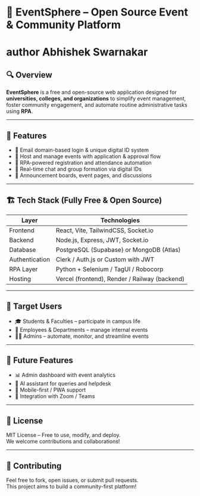 # 🎉 EventSphere – Open Source Event & Community Platform

# author Abhishek Swarnakar

## 🔍 Overview
**EventSphere** is a free and open-source web application designed for **universities, colleges, and organizations** to simplify event management, foster community engagement, and automate routine administrative tasks using **RPA**.

---

## 🚀 Features

- 🔐 Email domain-based login & unique digital ID system  
- 📅 Host and manage events with application & approval flow  
- 🤖 RPA-powered registration and attendance automation  
- 💬 Real-time chat and group formation via digital IDs  
- 📢 Announcement boards, event pages, and discussions

---

## 🏗️ Tech Stack (Fully Free & Open Source)

| Layer        | Technologies                                |
|--------------|---------------------------------------------|
| Frontend     | React, Vite, TailwindCSS, Socket.io         |
| Backend      | Node.js, Express, JWT, Socket.io            |
| Database     | PostgreSQL (Supabase) or MongoDB (Atlas)    |
| Authentication | Clerk / Auth.js or Custom with JWT       |
| RPA Layer    | Python + Selenium / TagUI / Robocorp        |
| Hosting      | Vercel (frontend), Render / Railway (backend) |

---

## 🎯 Target Users

- 🎓 Students & Faculties – participate in campus life  
- 🏢 Employees & Departments – manage internal events  
- 🧑‍🏫 Admins – automate, monitor, and streamline events  

---

## 🧠 Future Features

- 📊 Admin dashboard with event analytics  
- 🤖 AI assistant for queries and helpdesk  
- 📱 Mobile-first / PWA support  
- 🎥 Integration with Zoom / Teams  

---

## 📄 License

MIT License – Free to use, modify, and deploy.  
We welcome contributions and collaborations!

---

## 🤝 Contributing

Feel free to fork, open issues, or submit pull requests.  
This project aims to build a community-first platform!
